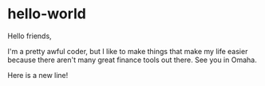 # hello-world

Hello friends,

I'm a pretty awful coder, but I like to make things that make my life easier because there aren't many great finance tools out there. See you in Omaha.

<beginning of edit>
Here is a new line!
<end of edit>
